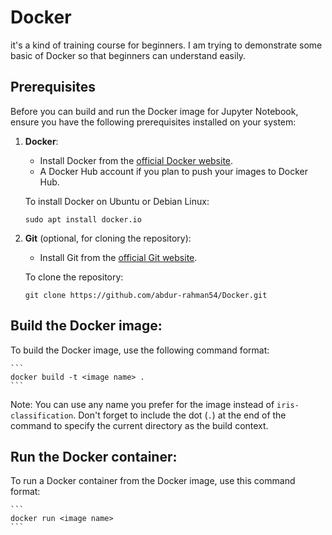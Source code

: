 # Docker

it's a kind of training course for beginners. I am trying to demonstrate some basic of Docker so that beginners can understand easily.

## Prerequisites

Before you can build and run the Docker image for Jupyter Notebook, ensure you have the following prerequisites installed on your system:
1. __Docker__:
	- Install Docker from the [official Docker website](https://www.docker.com/products/docker-desktop).
	- A Docker Hub account if you plan to push your images to Docker Hub.

	To install Docker on Ubuntu or Debian Linux:
	```
	sudo apt install docker.io
	```
2. __Git__ (optional, for cloning the repository):
	- Install Git from the [official Git website](https://git-scm.com/book/en/v2/Getting-Started-Installing-Git).
	
	To clone the repository:
	```
	git clone https://github.com/abdur-rahman54/Docker.git
	```

## Build the Docker image: 

To build the Docker image, use the following command format:
	
	```
	docker build -t <image name> .
	```

Note: You can use any name you prefer for the image instead of `iris-classification`. Don't forget to include the dot (`.`) at the end of the command to specify the current directory as the build context.

## Run the Docker container: 

To run a Docker container from the Docker image, use this command format:

	```
	docker run <image name>
	```